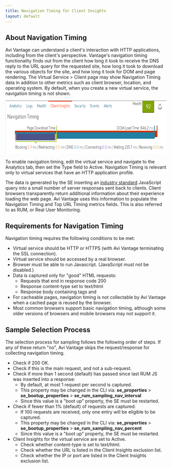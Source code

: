 ```yaml
---
title: Navigation Timing for Client Insights
layout: default
---
```

## About Navigation Timing

Avi Vantage can understand a client's interaction with HTTP applications, including from the client's perspective. Vantage's navigation timing functionality finds out from the client how long it took to receive the DNS reply to the URL query for the requested site, how long it took to download the various objects for the site, and how long it took for DOM and page rendering. The Virtual Service > Client page may show Navigation Timing data in addition to other metrics such as client browser, location, and operating system. By default, when you create a new virtual service, the navigation timing is not shown.

<a href="img/NavTiming.png"><img class="alignnone size-full wp-image-66" src="img/NavTiming.png" alt="NavTiming" width="720" height="165"> </a>

To enable navigation timing, edit the virtual service and navigate to the Analytics tab, then set the Type field to Active. Navigation Timing is relevant only to virtual services that have an HTTP application profile.

The data is generated by the SE inserting an <a href="http://www.w3.org/TR/navigation-timing/">industry standard</a> JavaScript query into a small number of server responses sent back to clients. Client browsers transparently return additional information about their experience loading the web page. Avi Vantage uses this information to populate the Navigation Timing and Top URL Timing metrics fields. This is also referred to as RUM, or Real User Monitoring.

## Requirements for Navigation Timing

Navigation timing requires the following conditions to be met:

* Virtual service should be HTTP or HTTPS (with Avi Vantage terminating the SSL connection).
* Virtual service should be accessed by a real browser.
* Browser must be able to run Javascript. (JavaScript must not be disabled.)
* Data is captured only for "good" HTML requests:  
    * Requests that end in response code 200
    * Response content-type set to text/html
    * Response body containing tags and
* For cacheable pages, navigation timing is not collectable by Avi Vantage when a cached page is reused by the browser.
* Most common browsers support basic navigation timing, although some older versions of browsers and mobile browsers may not support it. 

## Sample Selection Process

The selection process for sampling follows the following order of steps. If any of these return "no", Avi Vantage skips the request/response for collecting navigation timing.

* Check if 200 OK.
* Check if this is the main request, and not a sub-request.
* Check if more than 1 second (default) has passed since last RUM JS was inserted into a response:  
    * By default, at most 1 request per second is captured.
    * This property may be changed in the CLI via: **se_properties** > **se_bootup_properties** > **se_rum_sampling_nav_interval**
    * Since this value is a "boot up" property, the SE must be restarted.
* Check if fewer than 1% (default) of requests are captured:  
    * If 100 requests are received, only one entry will be eligible to be captured.
    * This property may be changed in the CLI via: **se_properties** > **se_bootup_properties** > **se_rum_sampling_nav_percent**
    * Since this value is a "boot up" property, the SE must be restarted.
* Client Insights for the virtual service are set to Active.  
    * Check whether content-type is set to text/html.
    * Check whether the URL is listed in the Client Insights exclusion list.
    * Check whether the IP or port are listed in the Client Insights exclusion list. 